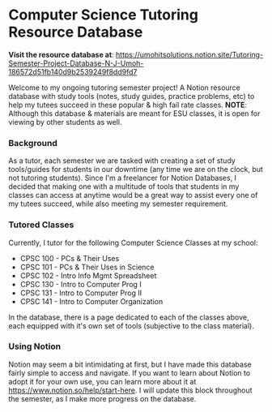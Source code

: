 # Computer Science Tutoring Resource Database
**Visit the resource database at**: 
https://umohitsolutions.notion.site/Tutoring-Semester-Project-Database-N-J-Umoh-186572d51fb140d9b2539249f8dd9fd7

Welcome to my ongoing tutoring semester project! A Notion resource database with study tools (notes, study guides, practice problems, etc) to help my tutees succeed in these popular & high fail rate classes. **NOTE**: Although this database & materials are meant for ESU classes, it is open for viewing by other students as well. 

### Background
As a tutor, each semester we are tasked with creating a set of study tools/guides for students in our downtime (any time we are on the clock, but not tutoring students). Since I'm a freelancer for Notion Databases, I decided that making one with a multitude of tools that students in my classes can access at anytime would be a great way to assist every one of my tutees succeed, while also meeting my semester requirement. 


### Tutored Classes
Currently, I tutor for the following Computer Science Classes at my school:
- CPSC 100 - PCs & Their Uses
- CPSC 101 - PCs & Their Uses in Science
- CPSC 102 - Intro Info Mgmt Spreadsheet
- CPSC 130 - Intro to Computer Prog I
- CPSC 131 - Intro to Computer Prog II
- CPSC 141 - Intro to Computer Organization

In the database, there is a page dedicated to each of the classes above, each equipped with it's own set of tools (subjective to the class material). 


### Using Notion
Notion may seem a bit intimidating at first, but I have made this database fairly simple to access and navigate. If you want to  learn about Notion to adopt it for your own use, you can learn more about it at https://www.notion.so/help/start-here. I will update this block throughout the semester, as I make more progress on the database.
